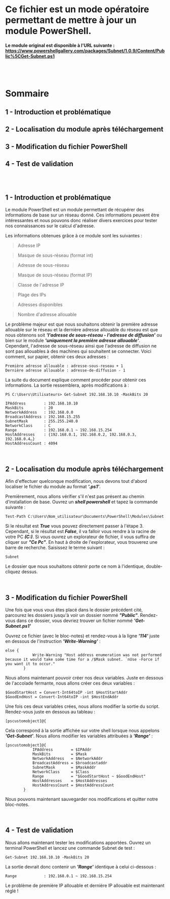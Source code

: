 # Ce fichier est un mode opératoire permettant de mettre à jour un module PowerShell.
#### Le module original est disponible à l'URL suivante : https://www.powershellgallery.com/packages/Subnet/1.0.9/Content/Public%5CGet-Subnet.ps1
<br/>
<br/>

# Sommaire
## 1 - Introduction et problématique 
## 2 - Localisation du module après téléchargement
## 3 - Modification du fichier PowerShell
## 4 - Test de validation 
<br />
<br />

## 1 - Introduction et problématique 

Le module PowerShell est un module permettant de récupérer des informations de base sur un réseau donné.
Ces informations peuvent être intéressantes et nous pouvons donc réaliser divers exercices pour tester nos connaissances sur le calcul d'adresse.

Les informations obtenues grâce à ce module sont les suivantes :
> Adresse IP

> Masque de sous-réseau (format int)

> Adresse de sous-réseau

> Masque de sous-réseau (format IP)

> Classe de l'adresse IP

> Plage des IPs

> Adresses disponibles

> Nombre d'adresse allouable

Le problème majeur est que nous souhaitons obtenir la première adresse allouable sur le réseau et la dernière adresse allouable du réseau est que nous obtenons soit
***'l'adresse de sous-réseau - l'adresse de diffusion'*** ou bien sur le module ***'uniquement la première adresse allouable'***.
Cependant, l'adresse de sous-réseau ainsi que l'adresse de diffusion ne sont pas allouables à des machines qui souhaitent se connecter.
Voici comment, sur papier, obtenir ces deux adresses : 
```
Première adresse allouable : adresse-sous-reseau + 1
Dernière adresse allouable : adresse-de-diffusion - 1
```
La suite du document explique comment procéder pour obtenir ces informations. La sortie ressemblera, après modifications à : 
```
PS C:\Users\Utilisateurs> Get-Subnet 192.168.10.10 -MaskBits 20

IPAddress        : 192.168.10.10
MaskBits         : 20
NetworkAddress   : 192.168.0.0
BroadcastAddress : 192.168.15.255
SubnetMask       : 255.255.240.0
NetworkClass     : C
Range            : 192.168.0.1 ~ 192.168.15.254
HostAddresses    : {192.168.0.1, 192.168.0.2, 192.168.0.3, 192.168.0.4…}
HostAddressCount : 4094
```
<br />

## 2 - Localisation du module après téléchargement 

Afin d'effectuer quelconque modification, nous devons tout d'abord localiser le fichier du module au format ***'.ps1'***.

Premièrement, nous allons vérifier s'il n'est pas présent au chemin d'installation de base.
Ouvrez un ***shell powershell*** et tapez la commande suivante : 
```
Test-Path C:\Users\Nom_utilisateur\Documents\PowerShell\Modules\Subnet
```
Si le résultat est ***True*** vous pouvez directement passer à l'étape 3.
Cependant, si le résultat est ***False***, il va falloir vous rendre à la racine de votre PC ***(C:\)***. Si vous ouvrez un explorateur de fichier, il vous suffira de cliquer sur 
***"Ce Pc"***. En haut à droite de l'explorateur, vous trouverez une barre de recherche. Saisissez le terme suivant : 
```
Subnet
```
Le dossier que nous souhaitons obtenir porte ce nom à l'identique, double-cliquez dessus.

<br />

## 3 - Modification du fichier PowerShell

Une fois que vous vous êtes placé dans le dossier précédent cité, parcourez les dossiers jusqu'à voir un dossier nommé ***"Public"***. Rendez-vous dans ce 
dossier, vous devriez trouver un fichier nommé ***'Get-Subnet.ps1'***

Ouvrez ce fichier (avec le bloc-notes) et rendez-vous à la ligne ***'114'*** juste en dessous de l'instruction ***'Write-Warning'*** : 
```
else {
            Write-Warning "Host address enumeration was not performed because it would take some time for a /$Mask subnet. `nUse -Force if you want it to occur."
        }
```
Nous allons maintenant pouvoir créer nos deux variables. Juste en dessous de l'accolade fermante, nous allons créer ces deux variables : 
```
$GoodStartHost = Convert-Int64toIP -int $HostStartAddr
$GoodEndHost = Convert-Int64toIP -int $HostEndAddr
```
Une fois ces deux variables crées, nous allons modifier la sortie du script. Rendez-vous juste en dessous au tableau :
```
[pscustomobject]@{
```
Cela correspond à la sortie affichée sur votre shell lorsque nous appelons ***'Get-Subnet'***. Nous allons modifier les variables attribuées à ***'Range'*** : 
```
[pscustomobject]@{
            IPAddress        = $IPAddr
            MaskBits         = $Mask
            NetworkAddress   = $NetworkAddr
            BroadcastAddress = $broadcastaddr
            SubnetMask       = $MaskAddr
            NetworkClass     = $Class
            Range            = "$GoodStartHost ~ $GoodEndHost"
            HostAddresses    = $HostAddresses
            HostAddressCount = $HostAddressCount
        }
```
Nous pouvons maintenant sauvegarder nos modifications et quitter notre bloc-notes.

<br />

## 4 - Test de validation 

Nous allons maintenant tester les modifications apportées. Ouvrez un terminal PowerShell et lancez une commande Subnet de test :
```
Get-Subnet 192.168.10.10 -MaskBits 20
```
La sortie devrait donc contenir un ***'Range'*** identique à celui ci-dessous :
```
Range            : 192.168.0.1 ~ 192.168.15.254
```

Le problème de première IP allouable et dernière IP allouable est maintenant réglé !
